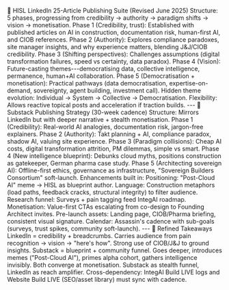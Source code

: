 📌 HISL LinkedIn 25-Article Publishing Suite (Revised June 2025)
Structure: 5 phases, progressing from credibility → authority → paradigm
shifts → vision → monetisation.
Phase 1 (Credibility, trust): Established with published articles on AI
in construction, documentation risk, human-first AI, and CIOB
references.
Phase 2 (Authority): Explores compliance paradoxes, site manager
insights, and why experience matters, blending J&J/CIOB credibility.
Phase 3 (Shifting perspectives): Challenges assumptions (digital
transformation failures, speed vs certainty, data paradox).
Phase 4 (Vision): Future-casting themes---democratising data, collective
intelligence, permanence, human+AI collaboration.
Phase 5 (Democratisation + monetisation): Practical pathways (data
democratisation, expertise-on-demand, sovereignty, agent building,
investment call).
Hidden theme evolution:
Individual → System → Collective → Democratisation.
Flexibility: Allows reactive topical posts and acceleration if traction
builds.
\-\--
📌 Substack Publishing Strategy (30-week cadence)
Structure: Mirrors LinkedIn but with deeper narrative + stealth
monetisation.
Phase 1 (Credibility): Real-world AI analogies, documentation risk,
jargon-free explainers.
Phase 2 (Authority): Takt planning + AI, compliance paradox, shadow AI,
valuing site experience.
Phase 3 (Paradigm collisions): Cheap AI costs, digital transformation
attrition, PM dilemmas, simple vs smart.
Phase 4 (New intelligence blueprint): Debunks cloud myths, positions
construction as gatekeeper, German pharma case study.
Phase 5 (Architecting sovereign AI): Offline-first ethics, governance as
infrastructure, "Sovereign Builders Consortium" soft-launch.
Enhancements built in:
Positioning: "Post-Cloud AI" meme → HISL as blueprint author.
Language: Construction metaphors (load paths, feedback cracks,
structural integrity) to filter audience.
Research funnel: Surveys + pain tagging feed IntegAI roadmap.
Monetisation: Value-first CTAs escalating from co-design to Founding
Architect invites.
Pre-launch assets: Landing page, CIOB/Pharma briefing, consistent visual
signature.
Calendar: Assassin's cadence with sub-goals (surveys, trust spikes,
community soft-launch).
\-\--
🔑 Refined Takeaways
LinkedIn = credibility + breadcrumbs. Carries audience from pain
recognition → vision → "here's how". Strong use of CIOB/J&J to ground
insights.
Substack = blueprint + community funnel. Goes deeper, introduces memes
("Post-Cloud AI"), primes alpha cohort, gathers intelligence invisibly.
Both converge at monetisation. Substack as stealth funnel, LinkedIn as
reach amplifier.
Cross-dependency: IntegAI Build LIVE logs and Website Build LIVE
(SEO/asset library) must sync with cadence.